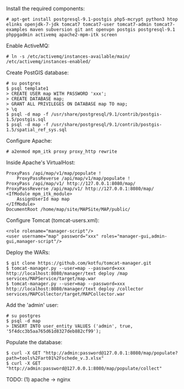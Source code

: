 Install the required components:

	# apt-get install postgresql-9.1-postgis php5-mcrypt python3 htop elinks openjdk-7-jdk tomcat7 tomcat7-user tomcat7-admin tomcat7-examples maven subversion git ant openvpn postgis postgresql-9.1 phppgadmin activemq apache2-mpm-itk screen 

Enable ActiveMQ:

	# ln -s /etc/activemq/instances-available/main/ /etc/activemq/instances-enabled/

Create PostGIS database:

	# su postgres
	$ psql template1
	> CREATE USER map WITH PASSWORD 'xxx';
	> CREATE DATABASE map;
	> GRANT ALL PRIVILEGES ON DATABASE map TO map;
	> \q
	$ psql -d map -f /usr/share/postgresql/9.1/contrib/postgis-1.5/postgis.sql
	$ psql -d map -f /usr/share/postgresql/9.1/contrib/postgis-1.5/spatial_ref_sys.sql

Configure Apache:

	# a2enmod mpm_itk proxy proxy_http rewrite

Inside Apache's VirtualHost:

	ProxyPass /api/map/v1/map/populate !
        ProxyPassReverse /api/map/v1/map/populate !
	ProxyPass /api/map/v1/ http://127.0.0.1:8080/map/
	ProxyPassReverse /api/map/v1/ http://127.0.0.1:8080/map/
	<IfModule mpm_itk_module>
		AssignUserId map map
	</IfModule>
	DocumentRoot /home/map/site/MAPSite/MAP/public/

Configure Tomcat (tomcat-users.xml):

	<role rolename="manager-script"/>
	<user username="map" password="xxx" roles="manager-gui,admin-gui,manager-script"/>

Deploy the WARs:

	$ git clone https://github.com/kotfu/tomcat-manager.git
	$ tomcat-manager.py --user=map --password=xxx http://localhost:8080/manager/text deploy /map services/MAPService/target/map.war
	$ tomcat-manager.py --user=map --password=xxx http://localhost:8080/manager/text deploy /collector services/MAPCollector/target/MAPCollector.war

Add the 'admin' user:

	# su postgres
	$ psql -d map
	> INSERT INTO user_entity VALUES ('admin', true, '5f4dcc3b5aa765d61d8327deb882cf99');

Populate the database:

	$ curl -X GET "http://admin:password@127.0.0.1:8080/map/populate?path=tools%2Fart01%2Fschede_v.3.xlsx" 
	$ curl -X GET "http://admin:password@127.0.0.1:8080/map/populate/collect"

TODO:
	(1) apache -> nginx
